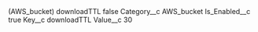 <?xml version="1.0" encoding="UTF-8"?>
<CustomMetadata xmlns="http://soap.sforce.com/2006/04/metadata" xmlns:xsi="http://www.w3.org/2001/XMLSchema-instance" xmlns:xsd="http://www.w3.org/2001/XMLSchema">
    <label>(AWS_bucket) downloadTTL</label>
    <protected>false</protected>
    <values>
        <field>Category__c</field>
        <value xsi:type="xsd:string">AWS_bucket</value>
    </values>
    <values>
        <field>Is_Enabled__c</field>
        <value xsi:type="xsd:boolean">true</value>
    </values>
    <values>
        <field>Key__c</field>
        <value xsi:type="xsd:string">downloadTTL</value>
    </values>
    <values>
        <field>Value__c</field>
        <value xsi:type="xsd:string">30</value>
    </values>
</CustomMetadata>
